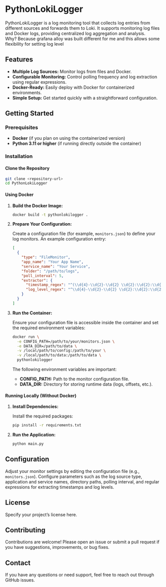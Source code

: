 # PythonLokiLogger

PythonLokiLogger is a log monitoring tool that collects log entries from different sources and forwards them to Loki. It supports monitoring log files and Docker logs, providing centralized log aggregation and analysis.\
Why? Because grafana alloy was built different for me and this allows some flexibility for setting log level

## Features

- **Multiple Log Sources:** Monitor logs from files and Docker.
- **Configurable Monitoring:** Control polling frequency and log extraction using regular expressions.
- **Docker-Ready:** Easily deploy with Docker for containerized environments.
- **Simple Setup:** Get started quickly with a straightforward configuration.

## Getting Started

### Prerequisites

- **Docker** (if you plan on using the containerized version)
- **Python 3.11 or higher** (if running directly outside the container)

### Installation

#### Clone the Repository

```bash
git clone <repository-url>
cd PythonLokiLogger
```

#### Using Docker

1. **Build the Docker Image:**

   ```bash
   docker build -t pythonlokilogger .
   ```

2. **Prepare Your Configuration:**

   Create a configuration file (for example, `monitors.json`) to define your log monitors. An example configuration entry:

   ```json
   [
     {
       "type": "FileMonitor",
       "app_name": "Your App Name",
       "service_name": "Your Service",
       "folder": "/path/to/logs",
       "poll_interval": 5,
       "extractor": {
         "timestamp_regex": "^(\\d{4}-\\d{2}-\\d{2} \\d{2}:\\d{2}:\\d{2}\\.\\d+)",
         "log_level_regex": "^\\d{4}-\\d{2}-\\d{2} \\d{2}:\\d{2}:\\d{2}\\.\\d+\\|(\\w+)\\|"
       }
     }
   ]
   ```

3. **Run the Container:**

   Ensure your configuration file is accessible inside the container and set the required environment variables:

   ```bash
   docker run \
     -e CONFIG_PATH=/path/to/your/monitors.json \
     -e DATA_DIR=/path/to/data \
     -v /local/path/to/config:/path/to/your \
     -v /local/path/to/data:/path/to/data \
     pythonlokilogger
   ```

   The following environment variables are important:
    - **CONFIG_PATH:** Path to the monitor configuration file.
    - **DATA_DIR:** Directory for storing runtime data (logs, offsets, etc.).

#### Running Locally (Without Docker)

1. **Install Dependencies:**

   Install the required packages:

   ```bash
   pip install -r requirements.txt
   ```

2. **Run the Application:**

   ```bash
   python main.py
   ```

## Configuration

Adjust your monitor settings by editing the configuration file (e.g., `monitors.json`). Configure parameters such as the log source type, application and service names, directory paths, polling interval, and regular expressions for extracting timestamps and log levels.

## License

Specify your project’s license here.

## Contributing

Contributions are welcome! Please open an issue or submit a pull request if you have suggestions, improvements, or bug fixes.

## Contact

If you have any questions or need support, feel free to reach out through GitHub issues.